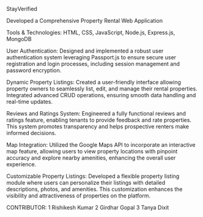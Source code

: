 StayVerified

Developed a Comprehensive Property Rental Web Application

Tools & Technologies: HTML, CSS, JavaScript, Node.js, Express.js, MongoDB

User Authentication: Designed and implemented a robust user authentication system leveraging Passport.js to ensure secure user registration and login processes, including session management and password encryption.

Dynamic Property Listings: Created a user-friendly interface allowing property owners to seamlessly list, edit, and manage their rental properties. Integrated advanced CRUD operations, ensuring smooth data handling and real-time updates.

Reviews and Ratings System: Engineered a fully functional reviews and ratings feature, enabling tenants to provide feedback and rate properties. This system promotes transparency and helps prospective renters make informed decisions.

Map Integration: Utilized the Google Maps API to incorporate an interactive map feature, allowing users to view property locations with pinpoint accuracy and explore nearby amenities, enhancing the overall user experience.

Customizable Property Listings: Developed a flexible property listing module where users can personalize their listings with detailed descriptions, photos, and amenities. This customization enhances the visibility and attractiveness of properties on the platform.

CONTRIBUTOR: 1 Rishikesh Kumar
             2 Girdhar Gopal
             3 Tanya Dixit

